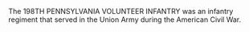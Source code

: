 The 198TH PENNSYLVANIA VOLUNTEER INFANTRY was an infantry regiment that served in the Union Army during the American Civil War.
